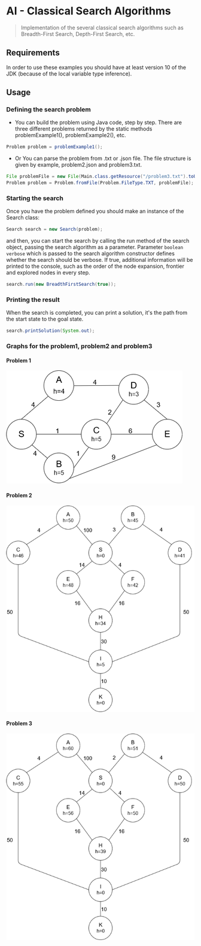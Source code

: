 # AI - Classical Search Algorithms

> Implementation of the several classical search algorithms such as Breadth-First Search, Depth-First Search, etc.

## Requirements

In order to use these examples you should have at least version 10 of the JDK (because of the local variable type inference).

## Usage

### Defining the search problem

- You can build the problem using Java code, step by step. There are three different problems returned by the static methods problemExample1(), problemExample2(), etc.

```java
Problem problem = problemExample1();
```

- Or You can parse the problem from .txt or .json file. The file structure is given by example, problem2.json and problem3.txt.

```java
File problemFile = new File(Main.class.getResource("/problem3.txt").toURI());
Problem problem = Problem.fromFile(Problem.FileType.TXT, problemFile);
```
### Starting the search

Once you have the problem defined you should make an instance of the Search class:

```java
Search search = new Search(problem);
```
and then, you can start the search by calling the run method of the search object, passing the search algorithm as a parameter. Parameter `boolean verbose` which is passed to the search algorithm constructor defines whether the search should be verbose. If true, additional information will be printed to the console, such as the order of the node expansion, frontier and explored nodes in every step.

```java
search.run(new BreadthFirstSearch(true));
```

### Printing the result

When the search is completed, you can print a solution, it's the path from the start state to the goal state.

```java
search.printSolution(System.out);
```

### Graphs for the problem1, problem2 and problem3

#### Problem 1
![Problem 1](problem1.png)
#### Problem 2
![Problem 2](problem2.png)
#### Problem 3
![Problem 3](problem3.png)